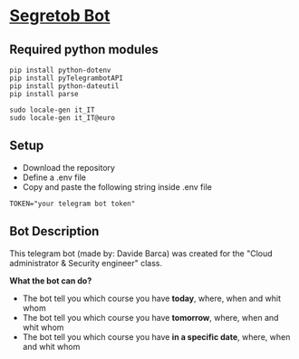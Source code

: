 # [Segretob Bot](https://t.me/segretob_bot)
## Required python modules
```
pip install python-dotenv
pip install pyTelegrambotAPI
pip install python-dateutil
pip install parse

sudo locale-gen it_IT
sudo locale-gen it_IT@euro
```

## Setup
- Download the repository
- Define a .env file
- Copy and paste the following string inside .env file
```
TOKEN="your telegram bot token"
```

## Bot Description
This telegram bot (made by: Davide Barca) was created for the "Cloud administrator & Security engineer" class.

**What the bot can do?**
- The bot tell you which course you have **today**, where, when and whit whom
- The bot tell you which course you have **tomorrow**, where, when and whit whom
- The bot tell you which course you have **in a specific date**, where, when and whit whom
